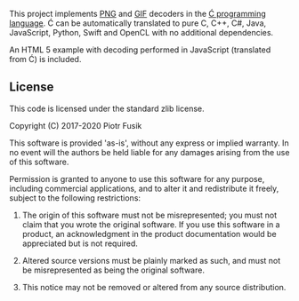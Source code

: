 ﻿This project implements [PNG](https://en.wikipedia.org/wiki/Portable_Network_Graphics)
and [GIF](https://en.wikipedia.org/wiki/GIF) decoders
in the [Ć programming language](https://github.com/pfusik/cito).
Ć can be automatically translated to pure C, C++, C#, Java, JavaScript,
Python, Swift and OpenCL with no additional dependencies.

An HTML 5 example with decoding performed in JavaScript (translated from Ć)
is included.

License
-------

This code is licensed under the standard zlib license.

Copyright (C) 2017-2020 Piotr Fusik

This software is provided 'as-is', without any express or implied
warranty.  In no event will the authors be held liable for any damages
arising from the use of this software.

Permission is granted to anyone to use this software for any purpose,
including commercial applications, and to alter it and redistribute it
freely, subject to the following restrictions:

1. The origin of this software must not be misrepresented; you must not
   claim that you wrote the original software. If you use this software
   in a product, an acknowledgment in the product documentation would be
   appreciated but is not required.

2. Altered source versions must be plainly marked as such, and must not be
   misrepresented as being the original software.

3. This notice may not be removed or altered from any source distribution.
